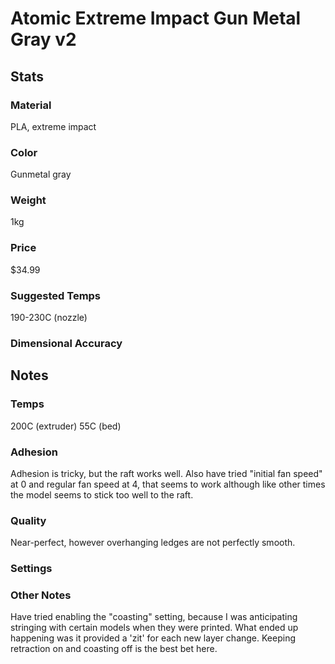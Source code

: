 # Atomic Extreme Impact Gun Metal Gray v2

## Stats

### Material
PLA, extreme impact

### Color
Gunmetal gray

### Weight
1kg

### Price
$34.99

### Suggested Temps
190-230C (nozzle)

### Dimensional Accuracy

## Notes

### Temps
200C (extruder)
55C (bed)

### Adhesion
Adhesion is tricky, but the raft works well. Also have tried "initial fan speed" at 0 and regular fan speed at 4, that seems to work although like other times the model seems to stick too well to the raft.

### Quality
Near-perfect, however overhanging ledges are not perfectly smooth.

### Settings

### Other Notes
Have tried enabling the "coasting" setting, because I was anticipating stringing with certain models when they were printed. What ended up happening was it provided a 'zit' for each new layer change. Keeping retraction on and coasting off is the best bet here.